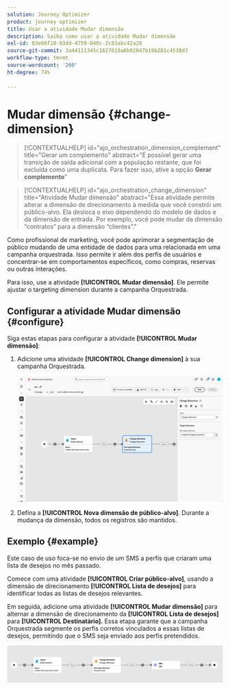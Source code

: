 ```yaml
---
solution: Journey Optimizer
product: journey optimizer
title: Usar a atividade Mudar dimensão
description: Saiba como usar a atividade Mudar dimensão
exl-id: 83e66f10-93dd-4759-840c-2c83abc42a28
source-git-commit: 3a44111345c1627610a6b026d7b19b281c4538d3
workflow-type: tm+mt
source-wordcount: '260'
ht-degree: 74%

---
```



# Mudar dimensão {#change-dimension}

>[!CONTEXTUALHELP]
>id="ajo_orchestration_dimension_complement"
>title="Gerar um complemento"
>abstract="É possível gerar uma transição de saída adicional com a população restante, que foi excluída como uma duplicata. Para fazer isso, ative a opção **Gerar complemento**"

>[!CONTEXTUALHELP]
>id="ajo_orchestration_change_dimension"
>title="Atividade Mudar dimensão"
>abstract="Essa atividade permite alterar a dimensão de direcionamento à medida que você constrói um público-alvo. Ela desloca o eixo dependendo do modelo de dados e da dimensão de entrada. Por exemplo, você pode mudar da dimensão “contratos” para a dimensão “clientes”."

Como profissional de marketing, você pode aprimorar a segmentação de público mudando de uma entidade de dados para uma relacionada em uma campanha orquestrada. Isso permite ir além dos perfis de usuários e concentrar-se em comportamentos específicos, como compras, reservas ou outras interações.

Para isso, use a atividade **[!UICONTROL Mudar dimensão]**. Ele permite ajustar o targeting dimension durante a campanha Orquestrada.

<!--
>[!IMPORTANT]
>
>Please note that the **[!UICONTROL Change Dimension]** and **[!UICONTROL Change Data source]** activities should not be added in one row. If you need to use both activities consecutively, make sure you include an **[!UICONTROL Enrichement]** activity in between them. This ensures proper execution and prevents potential conflicts or errors.-->

## Configurar a atividade Mudar dimensão {#configure}

Siga estas etapas para configurar a atividade **[!UICONTROL Mudar dimensão]**:

1. Adicione uma atividade **[!UICONTROL Change dimension]** à sua campanha Orquestrada.

   ![](../assets/orchestrated-change-dimension.png)

1. Defina a **[!UICONTROL Nova dimensão de público-alvo]**. Durante a mudança da dimensão, todos os registros são mantidos.


## Exemplo {#example}

Este caso de uso foca-se no envio de um SMS a perfis que criaram uma lista de desejos no mês passado.

Comece com uma atividade **[!UICONTROL Criar público-alvo]**, usando a dimensão de direcionamento **[!UICONTROL Lista de desejos]** para identificar todas as listas de desejos relevantes.

Em seguida, adicione uma atividade **[!UICONTROL Mudar dimensão]** para alternar a dimensão de direcionamento da **[!UICONTROL Lista de desejos]** para **[!UICONTROL Destinatário].** Essa etapa garante que a campanha Orquestrada segmente os perfis corretos vinculados a essas listas de desejos, permitindo que o SMS seja enviado aos perfis pretendidos.

![](../assets/orchestrated-change-dimension-example.png)
